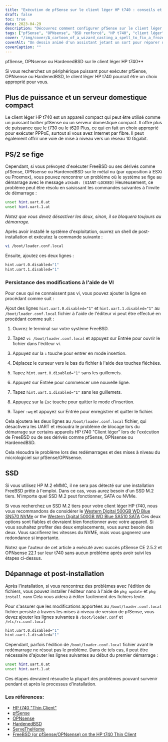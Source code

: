```yaml
---
title: "Exécution de pfSense sur le client léger HP t740 : conseils et guide de dépannage"
draft: false
toc: true
date: 2023-04-29
description: "Découvrez comment configurer pfSense sur le client léger HP t740 et comment résoudre les problèmes potentiels tels que les problèmes de blocage et de détection de SSD."
tags: ["pfSense", "OPNsense", "BSD renforcé", "HP t740", "client léger", "serveur domestique", "PPPoE", "FreeBSD", "invite de démarrage", "loader.conf.local", "nano-éditeur", "Détection SSD", "SSD M.2", "Numérique occidental", "dépannage", "post-installation", "UART", "ESXi", "Proxmox"]
cover: "/img/cover/A_cartoon_of_a_wizard_casting_a_spell_to_fix_a_frozen_computer.png"
coverAlt: "Un dessin animé d'un assistant jetant un sort pour réparer un ordinateur gelé, avec une bulle disant Problème résolu"
coverCaption: ""
---
```

 pfSense, OPNsense ou HardenedBSD sur le client léger HP t740**

Si vous recherchez un périphérique puissant pour exécuter pfSense, OPNsense ou HardenedBSD, le client léger HP t740 pourrait être un choix approprié pour vous.

## Plus de puissance et un serveur domestique compact

Le client léger HP t740 est un appareil compact qui peut être utilisé comme un puissant boîtier pfSense ou un serveur domestique compact. Il offre plus de puissance que le t730 ou le t620 Plus, ce qui en fait un choix approprié pour exécuter PPPoE, surtout si vous avez Internet par fibre. Il peut également offrir une voie de mise à niveau vers un réseau 10 Gigabit.

## PS/2 se fige

Cependant, si vous prévoyez d'exécuter FreeBSD ou ses dérivés comme pfSense, OPNsense ou HardenedBSD sur le métal nu (par opposition à ESXi ou Proxmox), vous pouvez rencontrer un problème où le système se fige au démarrage avec le message `atkbd0: [GIANT-LOCKED]` Heureusement, ce problème peut être résolu en saisissant les commandes suivantes à l'invite de démarrage :

```bash
unset hint.uart.0.at
unset hint.uart.1.at
```

*Notez que vous devez désactiver les deux, sinon, il se bloquera toujours au démarrage.*

Après avoir installé le système d'exploitation, ouvrez un shell de post-installation et exécutez la commande suivante :

```bash
vi /boot/loader.conf.local
```
Ensuite, ajoutez ces deux lignes :
```bash
hint.uart.0.disabled="1"
hint.uart.1.disabled="1"
```

### Persistance des modifications à l'aide de VI
Pour ceux qui ne connaissent pas vi, vous pouvez ajouter la ligne en procédant comme suit :

Ajout des lignes `hint.uart.0.disabled="1"` et `hint.uart.1.disabled="1"` au `/boot/loader.conf.local` fichier à l'aide de l'éditeur vi peut être effectué en procédant comme suit :

1. Ouvrez le terminal sur votre système FreeBSD.

2. Tapez `vi /boot/loader.conf.local` et appuyez sur Entrée pour ouvrir le fichier dans l'éditeur vi.

3. Appuyez sur la `i` touche pour entrer en mode insertion.

4. Déplacez le curseur vers le bas du fichier à l'aide des touches fléchées.

5. Tapez `hint.uart.0.disabled="1"` sans les guillemets.

6. Appuyez sur Entrée pour commencer une nouvelle ligne.

7. Tapez `hint.uart.1.disabled="1"` sans les guillemets.

8. Appuyez sur la `Esc` touche pour quitter le mode d'insertion.

9. Taper `:wq` et appuyez sur Entrée pour enregistrer et quitter le fichier.

Cela ajoutera les deux lignes au `/boot/loader.conf.local` fichier, qui désactivera les UART et résoudra le problème de blocage lors du démarrage sur certains appareils HP t740 "Client léger" lors de l'exécution de FreeBSD ou de ses dérivés comme pfSense, OPNsense ou HardenedBSD.

Cela résoudra le problème lors des redémarrages et des mises à niveau du micrologiciel sur pfSense/OPNsense.

## SSD

Si vous utilisez HP M.2 eMMC, il ne sera pas détecté sur une installation FreeBSD prête à l'emploi. Dans ce cas, vous aurez besoin d'un SSD M.2 tiers. N'importe quel SSD M.2 peut fonctionner, SATA ou NVMe.

Si vous recherchez un SSD M.2 tiers pour votre client léger HP t740, nous vous recommandons de considérer le [Western Digital 500GB WD Blue SN570 NVMe](https://amzn.to/44bFCBk) or the [Western Digital 500GB WD Blue SA510 SATA](https://amzn.to/3AEbd0V) Ces deux options sont fiables et devraient bien fonctionner avec votre appareil. Si vous souhaitez profiter des deux emplacements, vous aurez besoin des deux. Vous sacrifierez les vitesses du NVME, mais vous gagnerez une redondance si importante.

Notez que l'auteur de cet article a exécuté avec succès pfSense CE 2.5.2 et OPNsense 22.1 sur leur t740 sans aucun problème après avoir suivi les étapes ci-dessus.

## Dépannage et post-installation

Après l'installation, si vous rencontrez des problèmes avec l'édition de fichiers, vous pouvez installer l'éditeur nano à l'aide de `pkg update` et `pkg install nano` Cela vous aidera à éditer facilement des fichiers texte.

Pour s'assurer que les modifications apportées au `/boot/loader.conf.local` fichier persiste à travers les mises à niveau de version de pfSense, vous devez ajouter les lignes suivantes à `/boot/loader.conf` et `/etc/rc.conf.local` 
```bash
hint.uart.0.disabled="1"
hint.uart.1.disabled="1"
```

Cependant, parfois l'édition de `/boot/loader.conf.local` fichier avant le redémarrage ne résout pas le problème. Dans de tels cas, il peut être nécessaire d'ajouter les lignes suivantes au début du premier démarrage :

```bash
unset hint.uart.0.at
unset hint.uart.1.at
```

Ces étapes devraient résoudre la plupart des problèmes pouvant survenir pendant et après le processus d'installation.

### Les références:
- [HP t740 "Thin Client"](https://www8.hp.com/us/en/thin-clients/t740.html)
- [pfSense](https://www.pfsense.org/)
- [OPNsense](https://opnsense.org/)
- [HardenedBSD](https://hardenedbsd.org/)
- [ServeTheHome](https://www.servethehome.com/hp-t740-thin-client-review/)
- [FreeBSD (or pfSense/OPNsense) on the HP t740 Thin Client](https://www.neelc.org/posts/hp-t740-freebsd/)